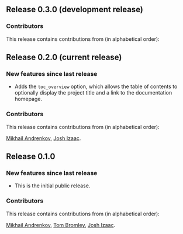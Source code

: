 ## Release 0.3.0 (development release)

### Contributors

This release contains contributions from (in alphabetical order):

## Release 0.2.0 (current release)

### New features since last release

* Adds the `toc_overview` option, which allows the table of contents to
  optionally display the project title and a link to the documentation
  homepage.

### Contributors

This release contains contributions from (in alphabetical order):

[Mikhail Andrenkov](https://github.com/Mandrenkov),
[Josh Izaac](https://github.com/josh146).

## Release 0.1.0

### New features since last release

* This is the initial public release.

### Contributors

This release contains contributions from (in alphabetical order):

[Mikhail Andrenkov](https://github.com/Mandrenkov),
[Tom Bromley](https://github.com/trbromley),
[Josh Izaac](https://github.com/josh146).
